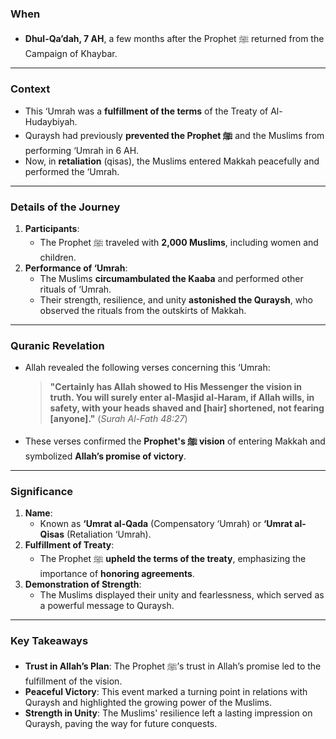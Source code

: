 ### **When**  
- **Dhul-Qa’dah, 7 AH**, a few months after the Prophet ﷺ returned from the Campaign of Khaybar.

---

### **Context**  
- This ‘Umrah was a **fulfillment of the terms** of the Treaty of Al-Hudaybiyah.  
- Quraysh had previously **prevented the Prophet ﷺ** and the Muslims from performing ‘Umrah in 6 AH.  
- Now, in **retaliation** (qisas), the Muslims entered Makkah peacefully and performed the ‘Umrah.

---

### **Details of the Journey**  
1. **Participants**:  
   - The Prophet ﷺ traveled with **2,000 Muslims**, including women and children.  
2. **Performance of ‘Umrah**:  
   - The Muslims **circumambulated the Kaaba** and performed other rituals of ‘Umrah.  
   - Their strength, resilience, and unity **astonished the Quraysh**, who observed the rituals from the outskirts of Makkah.

---

### **Quranic Revelation**  
- Allah revealed the following verses concerning this ‘Umrah:  
  > **"Certainly has Allah showed to His Messenger the vision in truth. You will surely enter al-Masjid al-Haram, if Allah wills, in safety, with your heads shaved and [hair] shortened, not fearing [anyone]."** (*Surah Al-Fath 48:27*)  
- These verses confirmed the **Prophet's ﷺ vision** of entering Makkah and symbolized **Allah’s promise of victory**.  

---

### **Significance**  
1. **Name**:  
   - Known as **‘Umrat al-Qada** (Compensatory ‘Umrah) or **‘Umrat al-Qisas** (Retaliation ‘Umrah).  
2. **Fulfillment of Treaty**:  
   - The Prophet ﷺ **upheld the terms of the treaty**, emphasizing the importance of **honoring agreements**.  
3. **Demonstration of Strength**:  
   - The Muslims displayed their unity and fearlessness, which served as a powerful message to Quraysh.  

---

### **Key Takeaways**  
- **Trust in Allah’s Plan**: The Prophet ﷺ’s trust in Allah’s promise led to the fulfillment of the vision.  
- **Peaceful Victory**: This event marked a turning point in relations with Quraysh and highlighted the growing power of the Muslims.  
- **Strength in Unity**: The Muslims' resilience left a lasting impression on Quraysh, paving the way for future conquests.  
